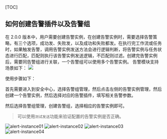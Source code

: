 [TOC]

## 如何创建告警插件以及告警组

在 2.0.0 版本中，用户需要创建告警实例，在创建告警实例时，需要选择告警策略，有三个选项，成功发、失败发，以及成功和失败都发。在执行完工作流或任务时，如果触发告警，调用告警实例发送方法会进行逻辑判断，将告警实例与任务状态进行匹配，匹配则执行该告警实例发送逻辑，不匹配则过滤。创建完告警实例后，需要同告警组进行关联，一个告警组可以使用多个告警实例。
告警模块支持场景如下：
<img src="https://dolphinscheduler.apache.org/img/alert/alert_scenarios_zh.png">

使用步骤如下：

首先需要进入到安全中心，选择告警组管理，然后点击左侧的告警实例管理，然后创建一个告警实例，然后选择对应的告警插件，填写相关告警参数。

然后选择告警组管理，创建告警组，选择相应的告警实例即可。

> 可以使用`测试发送`功能来验证配置的告警实例是否正确。

![alert-instance01](https://dolphinscheduler.apache.org/img/new_ui/dev/alert/alert_instance01.png)
![alert-instance02](https://dolphinscheduler.apache.org/img/new_ui/dev/alert/alert_instance02.png)
![alert-instance03](https://dolphinscheduler.apache.org/img/new_ui/dev/alert/alert_instance03.png)
![alert-instance04](https://dolphinscheduler.apache.org/img/new_ui/dev/alert/alert_instance04.png)
